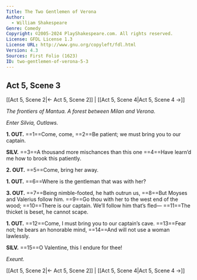 ```yaml
---
Title: The Two Gentlemen of Verona
Author: 
  - William Shakespeare
Genre: Comedy
Copyright: ©2005-2024 PlayShakespeare.com. All rights reserved.
License: GFDL License 1.3
License URL: http://www.gnu.org/copyleft/fdl.html
Version: 4.3
Sources: First Folio (1623)
ID: two-gentlemen-of-verona-5-3
---
```


## Act 5, Scene 3
[[Act 5, Scene 2|← Act 5, Scene 2]] | [[Act 5, Scene 4|Act 5, Scene 4 →]]

*The frontiers of Mantua. A forest between Milan and Verona.*

*Enter Silvia, Outlaws.*

**1. OUT.**
==1==Come, come,
==2==Be patient; we must bring you to our captain.

**SILV.**
==3==A thousand more mischances than this one
==4==Have learn’d me how to brook this patiently.

**2. OUT.**
==5==Come, bring her away.

**1. OUT.**
==6==Where is the gentleman that was with her?

**3. OUT.**
==7==Being nimble-footed, he hath outrun us,
==8==But Moyses and Valerius follow him.
==9==Go thou with her to the west end of the wood;
==10==There is our captain. We’ll follow him that’s fled⁠—
==11==The thicket is beset, he cannot scape.

**1. OUT.**
==12==Come, I must bring you to our captain’s cave.
==13==Fear not; he bears an honorable mind,
==14==And will not use a woman lawlessly.

**SILV.**
==15==O Valentine, this I endure for thee!

*Exeunt.*

[[Act 5, Scene 2|← Act 5, Scene 2]] | [[Act 5, Scene 4|Act 5, Scene 4 →]]